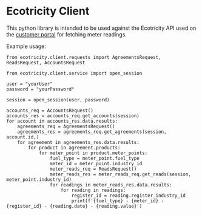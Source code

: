 # Ecotricity Client

This python library is intended to be used against the Ecotricity API used on the [customer portal](https://online.ecotricity.co.uk/) for fetching meter readings.

Example usage:

```
from ecotricity.client.requests import AgreementsRequest, ReadsRequest, AccountsRequest

from ecotricity.client.service import open_session

user = "yourUser"
password = "yourPassword"

session = open_session(user, password)

accounts_req = AccountsRequest()
accounts_res = accounts_req.get_accounts(session)
for account in accounts_res.data.results:
    agreements_req = AgreementsRequest()
    agreements_res = agreements_req.get_agreements(session, account.id,)
    for agreement in agreements_res.data.results:
        for product in agreement.products:
            for meter_point in product.meter_points:
                fuel_type = meter_point.fuel_type
                meter_id = meter_point.industry_id
                meter_reads_req = ReadsRequest()
                meter_reads_res = meter_reads_req.get_reads(session, meter_point.industry_id)
                for readings in meter_reads_res.data.results:
                    for reading in readings:
                        register_id = reading.register_industry_id
                        print(f'{fuel_type} - {meter_id} - {register_id} - {reading.date} - {reading.value}')
```
